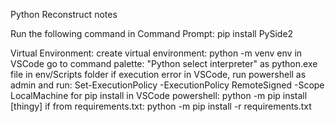 Python Reconstruct notes

Run the following command in Command Prompt: pip install PySide2

Virtual Environment:
create virtual environment: python -m venv env
in VSCode go to command palette: "Python select interpreter" as python.exe file in env/Scripts folder
if execution error in VSCode, run powershell as admin and run: Set-ExecutionPolicy -ExecutionPolicy RemoteSigned -Scope LocalMachine
for pip install in VSCode powershell: python -m pip install [thingy]
if from requirements.txt: python -m pip install -r requirements.txt